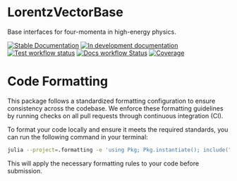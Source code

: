 # LorentzVectorBase

Base interfaces for four-momenta in high-energy physics.

[![Stable Documentation](https://img.shields.io/badge/docs-stable-blue.svg)](https://JuliaHEP.github.io/LorentzVectorBase.jl/stable/)
[![In development documentation](https://img.shields.io/badge/docs-dev-blue.svg)](https://JuliaHEP.github.io/LorentzVectorBase.jl/dev/)
[![Test workflow status](https://github.com/JuliaHEP/LorentzVectorBase.jl/actions/workflows/Test.yml/badge.svg?branch=main)](https://github.com/JuliaHEP/LorentzVectorBase.jl/actions/workflows/Test.yml?query=branch%3Amain)
[![Docs workflow Status](https://github.com/JuliaHEP/LorentzVectorBase.jl/actions/workflows/Docs.yml/badge.svg?branch=main)](https://github.com/JuliaHEP/LorentzVectorBase.jl/actions/workflows/Docs.yml?query=branch%3Amain)
[![Coverage](https://codecov.io/gh/JuliaHEP/LorentzVectorBase.jl/branch/main/graph/badge.svg)](https://codecov.io/gh/JuliaHEP/LorentzVectorBase.jl)

# Code Formatting

This package follows a standardized formatting configuration to ensure consistency across
the codebase. We enforce these formatting guidelines by running checks on all pull requests
through continuous integration (CI).

To format your code locally and ensure it meets the required standards, you can run the
following command in your terminal:

```bash
julia --project=.formatting -e 'using Pkg; Pkg.instantiate(); include(".formatting/format_all.jl")'
```

This will apply the necessary formatting rules to your code before submission.
